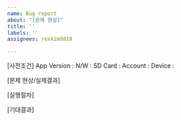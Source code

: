 ```yaml
---
name: Bug report
about: "[문제 현상]"
title: ''
labels: ''
assignees: rexkim0819

---
```


[사전조건]
App Version : 
N/W : 
SD Card : 
Account : 
Device : 

[문제 현상/실제결과]


[실행절차]


[기대결과]

